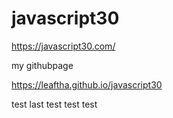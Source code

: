 # javascript30

https://javascript30.com/

my githubpage

https://leaftha.github.io/javascript30

test
last test
test
test
